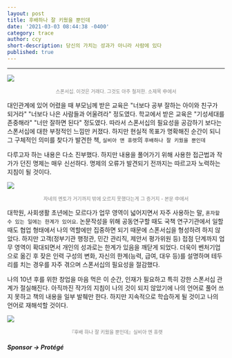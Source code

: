 ```yaml
---
layout: post
title: 후배하나 잘 키웠을 뿐인데
date: '2021-03-03 08:44:38 -0400'
category: trace
author: ccy
short-description: 당신의 가치는 성과가 아니라 사람에 있다
published: true
---
```


-----

![]({{site.url}}//assets/booklog/sponsor1.jpg)
<p style="color:gray; font-size:80%; text-align:center;">스폰서십. 이것은 거래다. 그것도 아주 철저한. 소제목 中에서</p>


대인관계에 있어 어렸을 때 부모님께 받은 교육은 "너보다 공부 잘하는 아이와 친구가 되거라" "너보다 나은 사람들과 어울려라" 정도였다. 학교에서 받은 교육은 "기성세대를 존중해라" "너만 잘하면 된다" 정도였다. 따라서 스폰서십의 필요성을 공감하기 보다는 스폰서십에 대한 부정적인 느낌만 커졌다. 하지만 현실적 목표가 명확해진 순간이 되니 그 구체적인 의미를 찾다가 발견한 책, `실비아 앤 휴렛`의 `후배하나 잘 키웠을 뿐인데` 

다루고자 하는 내용은 다소 진부했다. 하지만 내용을 풀어가기 위해 사용한 접근법과 작가가 던진 명제는 매우 신선하다. 명제의 오류가 발견되기 전까지는 따르고자 노력하는 지침이 될 것이다.  

![]({{site.url}}//assets/booklog/sponsor2.jpg)
<p style="color:gray; font-size:80%; text-align:center;">자네의 멘토가 거기까지 밖에 오르지 못했다는게 그 증거지 - 본문 中에서</p>


대학원, 사회생활 초년에는 모르다가 업무 영역이 넓어지면서 자주 사용하는 말, `혼자할 수 있는 일에는 한계가 있어요`. 논문작성을 위해 공동연구할 때도 국책 연구기관에서 일할 때도 협업 형태에서 나의 역할에만 집중하면 되기 때문에 스폰서십을 형성하려 하지 않았다. 하지만 고객(정부기관 행정관, 민간 관리직, 제안서 평가위원 등) 접점 단계까지 업무 영역이 확대되면서 개인의 성과로는 한계가 있음을 깨닫게 되었다. 더욱이 벤처기업으로 옮긴 후 잦은 인력 구성의 변화, 자신의 한계(능력, 급여, 대우 등)를 설명하며 테두리를 치는 경우를 자주 겪으며 스폰서십의 필요성을 절감했다.  

나의 10년 후를 위한 창업을 마음 먹은 이 순간, 인재가 필요하고 특히 강한 스폰서십 관계가 절실해진다. 아직까진 작가의 지침이 나의 것이 되지 않았기에 나의 언어로 풀어 쓰지 못하고 책의 내용을 일부 발췌만 한다. 하지만 지속적으로 학습하게 될 것이고 나의 언어로 재해석할 것이다. 

![]({{site.url}}//assets/booklog/sponsor3.jpg)
<p style="color:gray; font-size:80%; text-align:center;">『후배 하나 잘 키웠을 뿐인데』실비아 엔 휴랫</p>

##### Sponsor → Protégé




